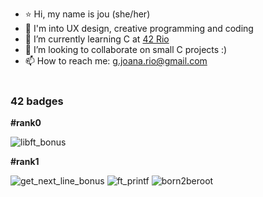 - ⭐ Hi, my name is jou (she/her)
- 💞️ I'm into UX design, creative programming and coding
- 🐢 I’m currently learning C at [42 Rio](https://42.rio/)
- 👀 I’m looking to collaborate on small C projects :)
- 📫 How to reach me: g.joana.rio@gmail.com
<br></br>
### 42 badges
**#rank0**

![libft_bonus](https://github.com/jou-code/jou-code/assets/145489056/8e4e8578-c531-4651-ba9e-42b2782ffa1e)

**#rank1**

![get_next_line_bonus](https://github.com/jou-code/jou-code/assets/145489056/10f39184-8845-4f66-90a3-dcefd8a350e6)
![ft_printf](https://github.com/jou-code/jou-code/assets/145489056/0b9eab9a-6a36-4985-b61b-c3d223b2fc4d)
![born2beroot](https://github.com/jou-code/jou-code/assets/145489056/f89f0e48-6e0a-411b-b1a6-b0748b7eb01c)

 
<!---
jou-code/jou-code is a ✨ special ✨ repository because its `README.md` (this file) appears on your GitHub profile.
You can click the Preview link to take a look at your changes.
--->
